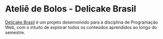 # Ateliê de Bolos - Delicake Brasil
[Delicake Brasil](https://clara-livia.great-site.net/pgweb-22.1/projeto-final) é um projeto desenvolvido para a disciplina de Programação Web, com o intuito de explorar todos os conteúdos aprendidos ao longo do semestre.
